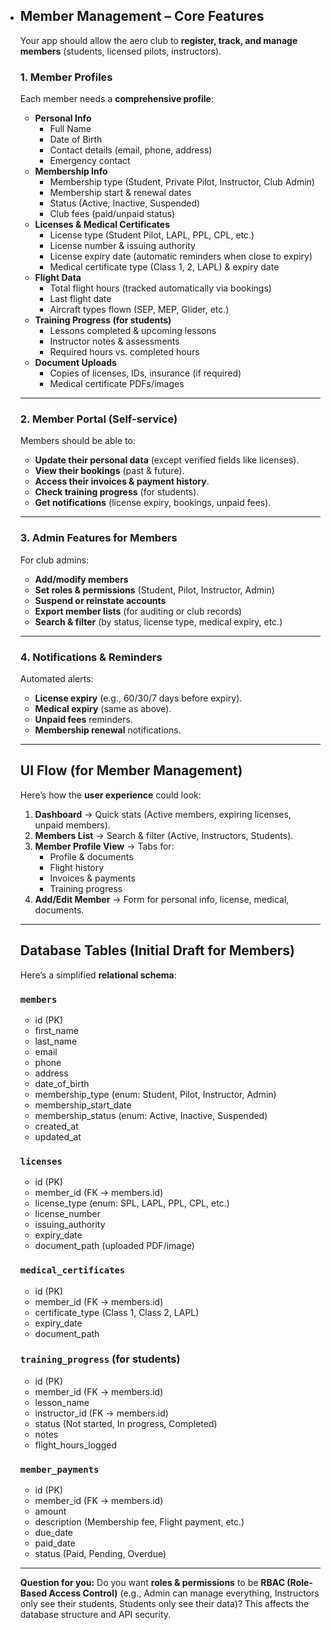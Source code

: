 - ## **Member Management – Core Features**

  Your app should allow the aero club to **register, track, and manage members** (students, licensed pilots, instructors).

  ### **1. Member Profiles**

  Each member needs a **comprehensive profile**:

  - **Personal Info**
    - Full Name
    - Date of Birth
    - Contact details (email, phone, address)
    - Emergency contact
  - **Membership Info**
    - Membership type (Student, Private Pilot, Instructor, Club Admin)
    - Membership start & renewal dates
    - Status (Active, Inactive, Suspended)
    - Club fees (paid/unpaid status)
  - **Licenses & Medical Certificates**
    - License type (Student Pilot, LAPL, PPL, CPL, etc.)
    - License number & issuing authority
    - License expiry date (automatic reminders when close to expiry)
    - Medical certificate type (Class 1, 2, LAPL) & expiry date
  - **Flight Data**
    - Total flight hours (tracked automatically via bookings)
    - Last flight date
    - Aircraft types flown (SEP, MEP, Glider, etc.)
  - **Training Progress (for students)**
    - Lessons completed & upcoming lessons
    - Instructor notes & assessments
    - Required hours vs. completed hours
  - **Document Uploads**
    - Copies of licenses, IDs, insurance (if required)
    - Medical certificate PDFs/images

  ------

  ### **2. Member Portal (Self-service)**

  Members should be able to:

  - **Update their personal data** (except verified fields like licenses).
  - **View their bookings** (past & future).
  - **Access their invoices & payment history**.
  - **Check training progress** (for students).
  - **Get notifications** (license expiry, bookings, unpaid fees).

  ------

  ### **3. Admin Features for Members**

  For club admins:

  - **Add/modify members**
  - **Set roles & permissions** (Student, Pilot, Instructor, Admin)
  - **Suspend or reinstate accounts**
  - **Export member lists** (for auditing or club records)
  - **Search & filter** (by status, license type, medical expiry, etc.)

  ------

  ### **4. Notifications & Reminders**

  Automated alerts:

  - **License expiry** (e.g., 60/30/7 days before expiry).
  - **Medical expiry** (same as above).
  - **Unpaid fees** reminders.
  - **Membership renewal** notifications.

  ------

  ## **UI Flow (for Member Management)**

  Here’s how the **user experience** could look:

  1. **Dashboard** → Quick stats (Active members, expiring licenses, unpaid members).
  2. **Members List** → Search & filter (Active, Instructors, Students).
  3. **Member Profile View** → Tabs for:
     - Profile & documents
     - Flight history
     - Invoices & payments
     - Training progress
  4. **Add/Edit Member** → Form for personal info, license, medical, documents.

  ------

  ## **Database Tables (Initial Draft for Members)**

  Here’s a simplified **relational schema**:

  ### `members`

  - id (PK)
  - first_name
  - last_name
  - email
  - phone
  - address
  - date_of_birth
  - membership_type (enum: Student, Pilot, Instructor, Admin)
  - membership_start_date
  - membership_status (enum: Active, Inactive, Suspended)
  - created_at
  - updated_at

  ### `licenses`

  - id (PK)
  - member_id (FK → members.id)
  - license_type (enum: SPL, LAPL, PPL, CPL, etc.)
  - license_number
  - issuing_authority
  - expiry_date
  - document_path (uploaded PDF/image)

  ### `medical_certificates`

  - id (PK)
  - member_id (FK → members.id)
  - certificate_type (Class 1, Class 2, LAPL)
  - expiry_date
  - document_path

  ### `training_progress` (for students)

  - id (PK)
  - member_id (FK → members.id)
  - lesson_name
  - instructor_id (FK → members.id)
  - status (Not started, In progress, Completed)
  - notes
  - flight_hours_logged

  ### `member_payments`

  - id (PK)
  - member_id (FK → members.id)
  - amount
  - description (Membership fee, Flight payment, etc.)
  - due_date
  - paid_date
  - status (Paid, Pending, Overdue)

  ------

  **Question for you:**
   Do you want **roles & permissions** to be **RBAC (Role-Based Access Control)** (e.g., Admin can manage everything, Instructors only see their students, Students only see their data)? This affects the database structure and API security.